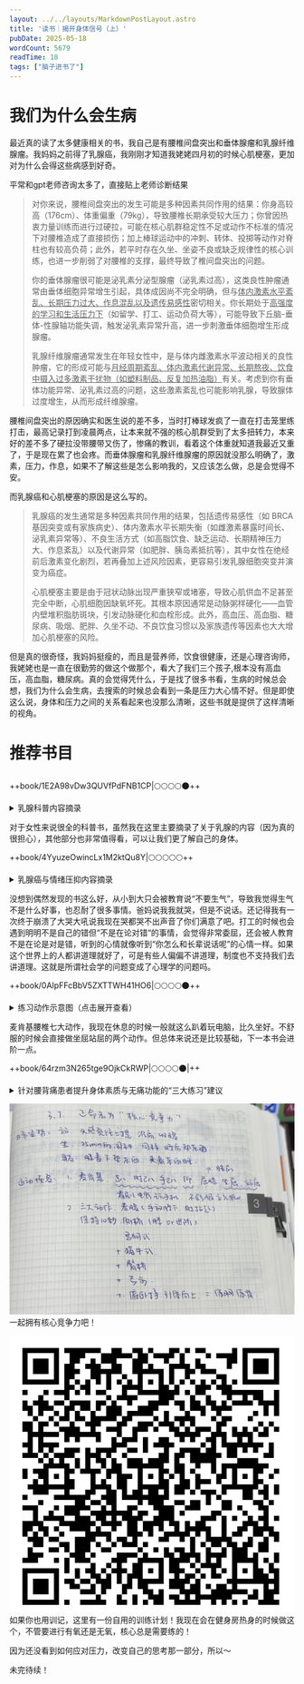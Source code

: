 ```yaml
---
layout: ../../layouts/MarkdownPostLayout.astro
title: '读书｜揭开身体信号（上）'
pubDate: 2025-05-18
wordCount: 5679
readTime: 18
tags: ["脑子进书了"]
---
```

# 我们为什么会生病
最近真的读了太多健康相关的书，我自己是有腰椎间盘突出和垂体腺瘤和乳腺纤维腺瘤。我妈妈之前得了乳腺癌，我刚刚才知道我姥姥四月初的时候心肌梗塞，更加对为什么会得这些病感到好奇。

平常和gpt老师咨询太多了，直接贴上老师诊断结果

> 对你来说，腰椎间盘突出的发生可能是多种因素共同作用的结果：你身高较高（176cm）、体重偏重（79kg），导致腰椎长期承受较大压力；你曾因热衷力量训练而进行过硬拉，可能在核心肌群稳定性不足或动作不标准的情况下对腰椎造成了直接损伤；加上棒球运动中的冲刺、转体、投掷等动作对脊柱也有较高负荷；此外，若平时存在久坐、坐姿不良或缺乏规律性的核心训练，也进一步削弱了对腰椎的支撑，最终导致了椎间盘突出的问题。
> 
> 你的垂体腺瘤很可能是泌乳素分泌型腺瘤（泌乳素过高），这类良性肿瘤通常由垂体细胞异常增生引起，具体成因尚不完全明确，但与<u>体内激素水平紊乱、长期压力过大、作息混乱以及遗传易感性</u>密切相关。你长期处于<u>高强度的学习和生活压力下</u>（如留学、打工、运动负荷大等），可能导致下丘脑-垂体-性腺轴功能失调，触发泌乳素异常升高，进一步刺激垂体细胞增生形成腺瘤。
> 
> 乳腺纤维腺瘤通常发生在年轻女性中，是与体内雌激素水平波动相关的良性肿瘤，它的形成可能与<u>月经周期紊乱、体内激素代谢异常、长期熬夜、饮食中摄入过多激素干扰物（如塑料制品、反复加热油脂）</u>有关。考虑到你有垂体功能异常、泌乳素过高的问题，这些激素紊乱也可能影响乳腺，导致腺体过度增生，从而形成纤维腺瘤。

腰椎间盘突出的原因确实和医生说的差不多，当时打棒球发疯了一直在打击笼里练打击，最高记录打到凌晨两点，让本来就不强的核心肌群受到了太多扭转力，本来好的差不多了硬拉没带腰带又伤了，惨痛的教训，看着这个体重就知道我最近又重了，于是现在累了也会疼。而垂体腺瘤和乳腺纤维腺瘤的原因就没那么明确了，激素，压力，作息，如果不了解这些是怎么影响我的，又应该怎么做，总是会觉得不安。

而乳腺癌和心肌梗塞的原因是这么写的。

> 乳腺癌的发生通常是多种因素共同作用的结果，包括遗传易感性（如 BRCA 基因突变或有家族病史）、体内激素水平长期失衡（如雌激素暴露时间长、泌乳素异常等）、不良生活方式（如高脂饮食、缺乏运动、长期精神压力大、作息紊乱）以及代谢异常（如肥胖、胰岛素抵抗等），其中女性在绝经前后激素变化剧烈，若再叠加上述风险因素，更容易引发乳腺细胞突变并演变为癌症。
> 
> 心肌梗塞主要是由于冠状动脉出现严重狭窄或堵塞，导致心肌供血不足甚至完全中断，心肌细胞因缺氧坏死。其根本原因通常是动脉粥样硬化——血管内壁堆积脂肪斑块，引发动脉硬化和血栓形成。此外，高血压、高血脂、糖尿病、吸烟、肥胖、久坐不动、不良饮食习惯以及家族遗传等因素也大大增加心肌梗塞的风险。

但是真的很奇怪，我妈妈挺瘦的，而且是营养师，饮食很健康，还是心理咨询师，我姥姥也是一直在很勤劳的做这个做那个，看大了我们三个孩子,根本没有高血压，高血脂，糖尿病。真的会觉得凭什么，于是找了很多书看，生病的时候总会想，我们为什么会生病，去搜索的时候总会看到一条是压力大心情不好。但是即使这么说，身体和压力之间的关系看起来也没那么清晰，这些书就是提供了这样清晰的视角。

# 推荐书目 

## 
++book/1E2A98vDw3QUVfPdFNB1CP|🌕🌕🌕🌕🌑++

<details>
  <summary>乳腺科普内容摘录</summary>

  <p>只有一小部分女性患乳腺癌的遗传风险很高，而且只有一小部分患乳腺癌的女性（大约7%）是由于遗传原因患上此病的。即使对于对此疾病有遗传易感性的人来说，也必须有环境因素发挥作用；即使具有与乳腺癌相关的3种基因之一，许多人也不会罹患恶性肿瘤。在绝大多数被诊断出患有乳腺癌的女性或男性中，遗传因素几乎或根本起不到任何作用。</p>

  <p>把激素和情绪分离开来是不可取的。将激素视为恶性肿瘤的促进剂或抑制剂的看法是完全正确的，认为它们的作用与压力完全无关则是不正确的。事实上，情绪诱发癌症的主要生物学途径之一就是通过激素的作用。</p>

  <p>早在1980年，一项发表在《英国医学杂志》上的研究就发现，在被诊断患有乳腺癌的女性中，75%的人在发病前两年里经历过一段严重的情绪创伤，如亲人死亡或婚姻破裂。在未患病的对照组中，这一比例仅为50%。2002年，另一项研究对354名患有乳腺癌的女性和273名患有良性乳腺疾病的女性进行了比较，发现：经历过一件或多件重大生活事件的女性（如亲人死亡或严重的经济困难）患癌风险增加了62%；经历过长期一般性日常压力事件的女性（如困难的人际关系或长期失业）患癌风险高出两倍；而经历过严重情绪压抑的女性患癌的风险是其他人的五倍。</p>

  <p>长期压抑情绪还会导致一种更普遍的癌症易患状态，而不仅仅是乳腺癌。虽然癌症是不同的疾病，但各种恶性肿瘤都与共同的生理和心理功能失调有关。关键问题是个体是否能体验、表达和处理情绪，以及是否能表达和满足自己的基本情感需求。如果一个人不能做到这一点，那么即使在不太可能患上乳腺癌的男性中，压抑情绪也可能导致其他类型的癌症。</p>

  <p>“C型人格”(Type C)概念的首次提出也与黑色素瘤有关，C型人格是一组更容易在罹患癌症的人身上发现的性格特质的组合。最初提出这个概念的是一位心理学家和一位皮肤科医生，他们在1979年发表的一项研究中发现，在黑色素瘤患者中，有一种性格类型远比其他性格类型更为普遍。他们的研究对象是一位中年男子，患有非常严重的恶性黑色素瘤，但一直对自己的病情表现得非常冷静、顺从、礼貌和克制，几乎从不发火，也从不抱怨。他是那种永远把别人的需要放在自己之前的人，一种“老好人”类型。在最初的研究发表后，很多其他研究都重复并扩展了这些发现，结果也都高度一致：患有各种癌症的人更可能无法表达愤怒或自我主张，或者表现出过度顺从和“讨好型人格”等特质。</p>

</details>

对于女性来说很全的科普书，虽然我在这里主要摘录了关于乳腺的内容（因为真的很担心），其他部分也非常值得看，可以让我们更了解自己的身体。

++book/4YyuzeOwincLx1M2ktQu8Y|🌕🌕🌕🌕🌕++

<details>
<summary>乳腺癌与情绪压抑内容摘录</summary>

只有一小部分女性患乳腺癌的遗传风险很高，而且只有一小部分患乳腺癌的女性（大约7%）是由于遗传原因患上此病的。即使对于对此疾病有遗传易感性的人来说，也必须有环境因素发挥作用；即使具有与乳腺癌相关的3种基因之一，许多人也不会罹患恶性肿瘤。在绝大多数被诊断出患有乳腺癌的女性或男性中，遗传因素几乎或根本起不到任何作用。把激素和情绪分离开来是不可取的。将激素视为恶性肿瘤的促进剂或抑制剂的看法是完全正确的，认为它们的作用与压力完全无关则是不正确的。事实上，情绪诱发癌症的主要生物学途径之一就是通过激素的作用。一些激素，比如雌激素，会促进肿瘤生长；另一些激素则通过削弱免疫系统摧毁恶性细胞的能力来促进癌症的发展。

情绪也会直接调节免疫系统。美国国家癌症研究所(National Cancer Institute)的研究发现，能够表达愤怒、好斗、拥有更多社会支持的乳腺癌患者有着更为活跃的自然杀伤细胞（我们已知的一类重要的免疫细胞）。该细胞会攻击恶性细胞，而且能摧毁它们。与那些不自信或缺乏良好社交关系的女性相比，这些女性的乳腺癌扩散的概率明显低得多。研究人员发现，情感因素和社会参与比疾病本身的严重程度更能决定患者能否幸存。

几十年来的研究表明，在童年期与父母情感脱节或在成长过程中受到其他恶劣对待的女性更容易患上乳腺癌，比如倾向于压抑自己情绪（尤其是愤怒）的人，比如在成年后缺乏良好社会关系的人，比如那些利他的、强迫性地照料他人的人。在一项研究中，心理学家在不知道病理结果的情况下，访谈了入院接受乳腺活检的患者。仅凭这些心理因素，研究人员就能预测出多达94%的病例是否患有癌症。4一项在德国进行的类似研究将40名患有乳腺癌的女性与40名年龄、一般健康史和生活方式与其相近的对照组女性进行了对比。研究人员从心理学角度辨别患者是否患有乳腺癌的正确率高达96%。

1974年英国的一项研究发现，“极度压抑愤怒”是乳腺癌患者身上最常见的特征。研究人员连续观察了160名入院接受乳腺活检的女性。所有受试者均接受了详细的心理访谈和自陈式问卷调查。为了证实观察到的结果，她们的配偶或其他家庭成员也接受了单独访谈。由于心理测试是在活检前进行的，所以无论是这些女性还是访谈者都无法事先知道最终的诊断结果。“我们的主要发现是，乳腺癌的确诊与一种贯穿成年期的异常情绪释放行为模式存在着显著的关联。在大多数情况下，这种异常是对愤怒的极度压抑；对于40岁以上的患者，是对其他感情的极度抑制。”

1952年的一项针对乳腺癌患者的心理分析评估也得出了类似的结论。这些患者表现得“无法释放或妥善处理愤怒、攻击性或敌意（这些又被和蔼可亲的表象所掩盖）”。研究人员认为，患者未解决的冲突“通过否认和不切实际的自我牺牲行为表现出来”。

10年后的1976年，超过600名参与此研究的人死于癌症、心脏病、中风或其他疾病。导致死亡尤其是癌症死亡的最大风险因素是研究人员所称的理性和反情绪化，简称R/A。识别R/A的11个问题衡量了同一个特征：对愤怒的压抑。“对有关R/A的11个问题做出超过10个肯定回答的人，相较于其他平均只肯定回答了3个问题的人，有着高达40倍的癌症发病率。我们发现，在吸烟者中，除非一个人曾经对R/A问题做出10或11个肯定回答，否则他不会患上肺癌。这表明吸烟对肺部的任何影响基本上局限于‘少数易感人群’。

1. 我很少或从不对他人表达愤怒。

2. 即使感到愤怒，我也会尽力保持冷静和理性。

3. 我认为表达愤怒是不成熟或不恰当的行为。

4. 当我生气时，我倾向于压抑这种情绪，而不是表达出来。

5. 我相信控制情绪比表达情绪更重要。

6. 我很少让他人知道我感到愤怒或不满。

7. 我倾向于将愤怒转化为其他更积极的情绪。

8. 我认为情绪表达会导致冲突，因此应尽量避免。

9. 我在面对令人愤怒的情况时，通常选择沉默。

10. 我觉得表达愤怒会使我显得软弱或失控。

11. 我更倾向于通过理性分析来处理愤怒，而不是情绪发泄。

简而言之，要产生癌症，仅仅发生DNA损伤是不够的——DNA修复失败或存在调节性细胞死亡方面的损伤也是必要的。压力和情绪压抑对这两个过程都会产生影响。在我们思考癌变的第一阶段——启动时，茨尔文卡的调查结果和英国外科医生戴维·基森的发现提供了生理学方面的启示。1996年发表在《加拿大医学协会杂志》(Canadian Medical Association Journal)上的一篇分为两部分的文章回顾了PNI系统在健康和疾病中的作用。作者指出：“在健康人身上，神经免疫机制提供对感染、损伤、癌症的宿主防御，并控制着免疫和炎症的反应，这些都是预防疾病的前提。”11换句话说，疾病不是某种外部攻击的简单结果，而是在宿主的内部环境已经变得混乱的情况下，在脆弱的宿主体内发展起来的。

许多关于癌症的研究得出的最一致确定的风险因素是无法表达情感，尤其是与愤怒相关的情感。压抑愤怒并不是一种神秘地导致疾病的抽象情感特征。这是一个主要的危险因素，因为它增加了机体的生理压力。它不是单独产生作用的，而是与可能伴随它的其他危险因素（如绝望和缺乏社会支持）一起出现的。感受不到或无法表达“消极”情绪的人即使被朋友包围也会感到孤独，因为他看不到真实的自我。这种绝望感来自长期无法在内心最深处忠于自己。而绝望会导致无助，因为个体会感到自己所能做的任何事都不会带来任何改变。在一项研究中，受试者是没有症状的健康女性，她们只在常规体检中发现了异常的宫颈抹片。在不知道宫颈抹片检查结果的情况下，研究人员“仅通过一份区分不同情绪状态的问卷，就能以几乎75%的准确率预测出那些患有早期癌症的人”。他们发现，癌症最容易发生在那些“有无助倾向的性格”的女性身上，或者是在近6个月里有着无法消解的无助感和挫败感的女性身上。

“C型人格”(Type C)概念的首次提出也与黑色素瘤有关，C型人格是一组更容易在罹患癌症的人身上发现的性格特质的组合。A型人格的人被认为是“易怒、紧张、反应快、好斗、控制欲强的”，因而更容易患心脏病。B型人格代表平衡、温和的人，他们能够自如地感受和表达情感，不会在失控的情绪爆发中失去自我。C型人格被描述为“非常善于合作、有耐心、被动、缺乏自信和惯于接受……C型与B型人格有些相似，因为两者看起来都很随和、令人愉快，但是……B型人格的人能轻松表达愤怒、恐惧、悲伤和其他情绪，而C型人格的人会在努力保持坚强快乐外表的同时，压抑或抑制‘负面’情绪，尤其是愤怒”。

</details>

没想到偶然发现的书这么好，从小到大只会被教育说“不要生气”，导致我觉得生气不是什么好事，也忍耐了很多事情。爸妈说我我就哭，但是不说话。还记得我有一次终于崩溃了大哭大吼说我现在哭都哭不出声音了你们满意了吧。打工的时候也会遇到明明不是自己的错但“不是在论对错“的事情，会觉得非常委屈，还会被人教育不是在论是对是错，听到的心情就像听到“你怎么和长辈说话呢”的心情一样。如果这个世界上的人都讲道理就好了，可是有些人偏偏不讲道理，制度也不支持我们去讲道理。这就是所谓社会学的问题变成了心理学的问题吗。

++book/0AIpFFcBbV5ZXTTWH41HO6|🌕🌕🌕🌕🌑++

<details>
<summary>练习动作示意图（点击展开查看）</summary>

![](https://github.com/sikonn/picx-images-hosting/raw/master/album_temp_1747559658.6t7cfwo1op.png)  
![](https://github.com/sikonn/picx-images-hosting/raw/master/album_temp_1747559664.45hw5jv0d1.png)  
![](https://github.com/sikonn/picx-images-hosting/raw/master/album_temp_1747559671.8dx3fdl95f.png)  
![](https://github.com/sikonn/picx-images-hosting/raw/master/album_temp_1747559690.5xav0ged8x.png)  
![](https://github.com/sikonn/picx-images-hosting/raw/master/album_temp_1747559695.4cl40zh5sg.png)  
![](https://github.com/sikonn/picx-images-hosting/raw/master/album_temp_1747559701.4qrjrupgnh.png)  
![](https://github.com/sikonn/picx-images-hosting/raw/master/album_temp_1747559710.b94mld2fe.png)  

</details>

麦肯基腰椎七大动作，我现在休息的时候一般就这么趴着玩电脑，比久坐好。不舒服的时候会直接做坐屈站屈的两个动作。但总体来说还是比较基础，下一本书会进阶一点。

++book/64rzm3N265tge9OjkCkRWP|🌕🌕🌕🌕🌑|++

<details>
<summary>针对腰背痛患者提升身体素质与无痛功能的“三大练习”建议</summary>

### 三大核心练习：
1. 改良卷腹  
2. 侧桥  
3. 鸟狗式（四点支撑）

---

### 练习优势
- 同时建立肌肉能力、稳定性与控制能力  
- 保护腰背，防止损伤  
- 几小时内减少关节微小疼痛  
- 增强耐力，有助将引发疼痛的活动重新纳入生活

---

### 练习原则
- 找到适合自己的起始强度，逐步进阶  
- 每个动作保持约10秒，降低肌肉痉挛风险  
- 使用“倒金字塔”模式设定组数与次数  
- 采用重复且短时的练习，避免罕见且长时间动作  
- 无痛练习总时长可分段进行（例如一天分3段，每段6分钟，共18分钟）

---

### 五个重要提示
1. **每天坚持练习。**  
2. **避免起床后立刻练习，最佳时间为早上10点至晚餐前。**  
   睡前不建议练习，体力不足难以受益。  
3. **控制每次练习量。**  
   背部最弱者开始时练习时间极短，一天内多次短练习更有效。练习量提升后，可减少次数增加时长。  
4. **核心要撑起收紧，避免塌陷或吸气腹腔。**  
   练习时全力获得稳定核心，减少疼痛。  
5. **脊柱保持无痛姿势，运动由肩膀和髋关节完成，避免脊柱运动。**

</details>


![](https://github.com/sikonn/picx-images-hosting/raw/master/IMG_0813.32i6uoldof.JPG)
一起拥有核心竞争力吧！

![](https://github.com/sikonn/picx-images-hosting/raw/master/IMG_0812.7snft36g53.jpg)
如果你也用训记，这里有一份自用的训练计划！我现在会在健身房热身的时候做这个，不管要进行有氧还是无氧，核心总是需要练的！

因为还没看到如何应对压力，改变自己的思考那一部分，所以～

未完待续！